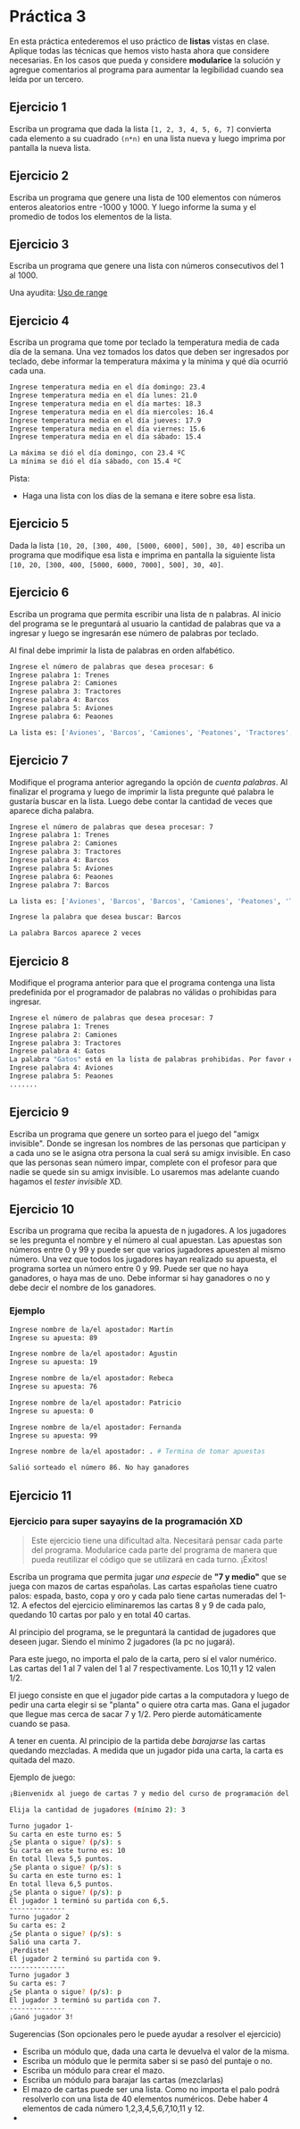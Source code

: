 # Práctica 3

En esta práctica entederemos el uso práctico de __listas__ vistas en clase. Aplique todas las técnicas que hemos visto hasta ahora que considere necesarias. En los casos que pueda y considere __modularice__ la solución y agregue comentarios al programa para aumentar la legibilidad cuando sea leída por un tercero.


## Ejercicio 1

Escriba un programa que dada la lista `[1, 2, 3, 4, 5, 6, 7]` convierta cada elemento a su cuadrado `(n*n)` en una lista nueva y luego imprima por pantalla la nueva lista.

## Ejercicio 2

Escriba un programa que genere una lista de 100 elementos con números enteros aleatorios entre -1000 y 1000. Y luego informe la suma y el promedio de todos los elementos de la lista.

## Ejercicio 3

Escriba un programa que genere una lista con números consecutivos del 1 al 1000.

Una ayudita: [Uso de range]("https://www.programiz.com/python-programming/methods/built-in/range")

## Ejercicio 4

Escriba un programa que tome por teclado la temperatura media de cada día de la semana. Una vez tomados los datos que deben ser ingresados por teclado, debe informar la temperatura máxima y la mínima y qué día ocurrió cada una.

```bash
Ingrese temperatura media en el día domingo: 23.4
Ingrese temperatura media en el día lunes: 21.0
Ingrese temperatura media en el día martes: 18.3
Ingrese temperatura media en el día miercoles: 16.4
Ingrese temperatura media en el día jueves: 17.9
Ingrese temperatura media en el día viernes: 15.6
Ingrese temperatura media en el día sábado: 15.4

La máxima se dió el día domingo, con 23.4 ºC
La mínima se dió el día sábado, con 15.4 ºC
```

Pista:
- Haga una lista con los días de la semana e itere sobre esa lista.


## Ejercicio 5

Dada la lista `[10, 20, [300, 400, [5000, 6000], 500], 30, 40]` escriba un programa que modifique esa lista e imprima en pantalla la siguiente lista `[10, 20, [300, 400, [5000, 6000, 7000], 500], 30, 40]`.


## Ejercicio 6

Escriba un programa que permita escribir una lista de n palabras. Al inicio del programa se le preguntará al usuario la cantidad de palabras que va a ingresar y luego se ingresarán ese número de palabras por teclado.

Al final debe imprimir la lista de palabras en orden alfabético.

```bash
Ingrese el número de palabras que desea procesar: 6
Ingrese palabra 1: Trenes
Ingrese palabra 2: Camiones
Ingrese palabra 3: Tractores
Ingrese palabra 4: Barcos
Ingrese palabra 5: Aviones
Ingrese palabra 6: Peaones

La lista es: ['Aviones', 'Barcos', 'Camiones', 'Peatones', 'Tractores', 'Trenes']

```

## Ejercicio 7

Modifique el programa anterior agregando la opción de _cuenta palabras_. Al finalizar el programa y luego de imprimir la lista pregunte qué palabra le gustaría buscar en la lista. Luego debe contar la cantidad de veces que aparece dicha palabra.

```bash
Ingrese el número de palabras que desea procesar: 7
Ingrese palabra 1: Trenes
Ingrese palabra 2: Camiones
Ingrese palabra 3: Tractores
Ingrese palabra 4: Barcos
Ingrese palabra 5: Aviones
Ingrese palabra 6: Peaones
Ingrese palabra 7: Barcos

La lista es: ['Aviones', 'Barcos', 'Barcos', 'Camiones', 'Peatones', 'Tractores', 'Trenes']

Ingrese la palabra que desea buscar: Barcos

La palabra Barcos aparece 2 veces

```

## Ejercicio 8

Modifique el programa anterior para que el programa contenga una lista predefinida por el programador de palabras no válidas o prohibidas para ingresar.

```bash
Ingrese el número de palabras que desea procesar: 7
Ingrese palabra 1: Trenes
Ingrese palabra 2: Camiones
Ingrese palabra 3: Tractores
Ingrese palabra 4: Gatos
La palabra "Gatos" está en la lista de palabras prohibidas. Por favor elija otra.
Ingrese palabra 4: Aviones
Ingrese palabra 5: Peaones
.......

```

## Ejercicio 9

Escriba un programa que genere un sorteo para el juego del "amigx invisible". Donde se ingresan los nombres de las personas que participan y a cada uno se le asigna otra persona la cual será su amigx invisible. En caso que las personas sean número impar, complete con el profesor para que nadie se quede sin su amigx invisible. Lo usaremos mas adelante cuando hagamos el _tester invisible_ XD.


## Ejercicio 10

Escriba un programa que reciba la apuesta de n jugadores. A los jugadores se les pregunta el nombre y el número al cual apuestan. Las apuestas son números entre 0 y 99 y puede ser que varios jugadores apuesten al mismo número. Una vez que todos los jugadores hayan realizado su apuesta, el programa sortea un número entre 0 y 99. Puede ser que no haya ganadores, o haya mas de uno. Debe informar si hay ganadores o no y debe decir el nombre de los ganadores.

### Ejemplo

```bash
Ingrese nombre de la/el apostador: Martín
Ingrese su apuesta: 89

Ingrese nombre de la/el apostador: Agustin
Ingrese su apuesta: 19

Ingrese nombre de la/el apostador: Rebeca
Ingrese su apuesta: 76

Ingrese nombre de la/el apostador: Patricio
Ingrese su apuesta: 0

Ingrese nombre de la/el apostador: Fernanda
Ingrese su apuesta: 99

Ingrese nombre de la/el apostador: . # Termina de tomar apuestas

Salió sorteado el número 86. No hay ganadores

```

## Ejercicio 11

### Ejercicio para super sayayins de la programación XD


>Este ejercicio tiene una dificultad alta. Necesitará pensar cada parte del programa. Modularice cada parte del programa de manera que pueda reutilizar el código que se utilizará en cada turno. ¡Éxitos!

Escriba un programa que permita jugar _una especie_ de __"7 y medio"__ que se juega con mazos de cartas españolas. Las cartas españolas tiene cuatro palos: espada, basto, copa y oro y cada palo tiene cartas numeradas del 1-12. A efectos del ejercicio eliminaremos las cartas 8 y 9 de cada palo, quedando 10 cartas por palo y en total 40 cartas.

Al principio del programa, se le preguntará la cantidad de jugadores que deseen jugar. Siendo el mínimo 2 jugadores (la pc no jugará).

Para este juego, no importa el palo de la carta, pero sí el valor numérico. Las cartas del 1 al 7 valen del 1 al 7 respectivamente. Los 10,11 y 12 valen 1/2.

El juego consiste en que el jugador pide cartas a la computadora y luego de pedir una carta elegir si se "planta" o quiere otra carta mas. Gana el jugador que llegue mas cerca de sacar 7 y 1/2. Pero pierde automáticamente cuando se pasa.

A tener en cuenta. Al principio de la partida debe _barajarse_ las cartas quedando mezcladas. A medida que un jugador pida una carta, la carta es quitada del mazo.

Ejemplo de juego:

```bash
¡Bienvenidx al juego de cartas 7 y medio del curso de programación del CFP!

Elija la cantidad de jugadores (mínimo 2): 3

Turno jugador 1-
Su carta en este turno es: 5
¿Se planta o sigue? (p/s): s
Su carta en este turno es: 10
En total lleva 5,5 puntos.
¿Se planta o sigue? (p/s): s
Su carta en este turno es: 1
En total lleva 6,5 puntos.
¿Se planta o sigue? (p/s): p
El jugador 1 terminó su partida con 6,5.
--------------
Turno jugador 2
Su carta es: 2
¿Se planta o sigue? (p/s): s
Salió una carta 7.
¡Perdiste!
El jugador 2 terminó su partida con 9.
--------------
Turno jugador 3
Su carta es: 7
¿Se planta o sigue? (p/s): p
El jugador 3 terminó su partida con 7.
--------------
¡Ganó jugador 3!
```

Sugerencias (Son opcionales pero le puede ayudar a resolver el ejercicio)
- Escriba un módulo que, dada una carta le devuelva el valor de la misma.
- Escriba un módulo que le permita saber si se pasó del puntaje o no.
- Escriba un módulo para crear el mazo.
- Escriba un módulo para barajar las cartas (mezclarlas)
- El mazo de cartas puede ser una lista. Como no importa el palo podrá resolverlo con una lista de 40 elementos numéricos. Debe haber 4 elementos de cada número 1,2,3,4,5,6,7,10,11 y 12.
- 




